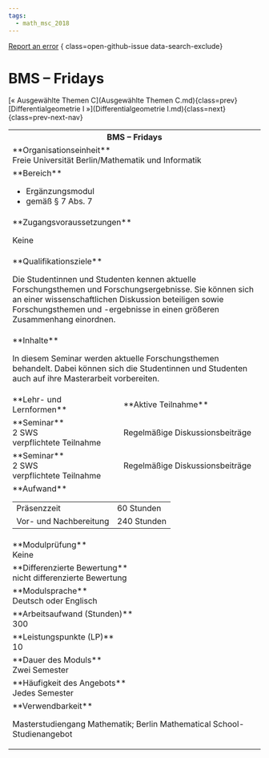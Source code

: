 ```yaml
---
tags:
  - math_msc_2018
---
```

[Report an error](https://github.com/SGSSGene/FUB-SUP/issues/new?title=Error%20in%20%22BMS%20%E2%80%93%20Fridays%22&body=There%20seems%20to%20be%20an%20error%20in%20module%20%22BMS%20%E2%80%93%20Fridays%22%2E%0A%0A%3CDescribe%20here%20a%20slightly%20more%20detailed%20description%20of%20what%20is%20wrong%3E&labels=bug)
{ class=open-github-issue data-search-exclude}

# BMS – Fridays

[« Ausgewählte Themen C](Ausgewählte Themen C.md){class=prev}
[Differentialgeometrie I »](Differentialgeometrie I.md){class=next}
{class=prev-next-nav}

<table markdown id="moduledesc">
<tr markdown class="moduledesc_head"><th colspan="2">BMS – Fridays </th></tr>
<tr markdown><td colspan="2">**Organisationseinheit**   <br>Freie Universität Berlin/Mathematik und Informatik</td></tr>

<tr markdown><td colspan="2">**Bereich**<br>


- Ergänzungsmodul
- gemäß § 7 Abs. 7

</td></tr>

<tr markdown><td colspan="2">**Zugangsvoraussetzungen** <br>

Keine


</td></tr>
<tr markdown><td colspan="2">**Qualifikationsziele**    <br>

Die Studentinnen und Studenten kennen aktuelle Forschungsthemen und
Forschungsergebnisse. Sie können sich an einer wissenschaftlichen Diskussion
beteiligen sowie Forschungsthemen und -ergebnisse in einen größeren
Zusammenhang einordnen.


</td></tr>
<tr markdown><td colspan="2">**Inhalte**                <br>

In diesem Seminar werden aktuelle Forschungsthemen behandelt. Dabei können
sich die Studentinnen und Studenten auch auf ihre Masterarbeit vorbereiten.


</td></tr>

<tr markdown><td>**Lehr- und Lernformen**</td><td>**Aktive Teilnahme**</td></tr>
<tr markdown><td> **Seminar** <br>2 SWS <br> verpflichtete Teilnahme</td><td>

Regelmäßige Diskussionsbeiträge
</td></tr>
<tr markdown><td> **Seminar** <br>2 SWS <br> verpflichtete Teilnahme</td><td>

Regelmäßige Diskussionsbeiträge
</td></tr>
<tr markdown><td colspan="2">**Aufwand**                <br>
<table class="aufwand_table">
<tr><td>Präsenzzeit</td><td>60 Stunden</td></tr>
<tr><td>Vor- und Nachbereitung</td><td>240 Stunden</td></tr>
</table>

</td></tr>
<tr markdown><td colspan="2">**Modulprüfung**             <br>Keine


</td></tr>
<tr markdown><td colspan="2">**Differenzierte Bewertung** <br>nicht differenzierte Bewertung

</td></tr>
<tr markdown><td colspan="2">**Modulsprache**             <br>Deutsch oder Englisch</td></tr>
<tr markdown><td colspan="2">**Arbeitsaufwand (Stunden)** <br>300</td></tr>
<tr markdown><td colspan="2">**Leistungspunkte (LP)**     <br>10</td></tr>
<tr markdown><td colspan="2">**Dauer des Moduls**         <br>Zwei Semester</td></tr>
<tr markdown><td colspan="2">**Häufigkeit des Angebots**  <br>Jedes Semester</td></tr>
<tr markdown><td colspan="2">**Verwendbarkeit**           <br>

Masterstudiengang Mathematik; Berlin Mathematical School-Studienangebot


</td></tr>


</table>
